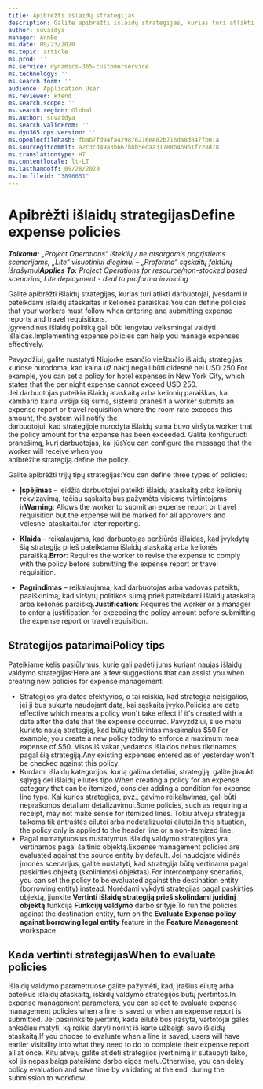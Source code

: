 ```yaml
---
title: Apibrėžti išlaidų strategijas
description: Galite apibrėžti išlaidų strategijas, kurias turi atlikti darbuotojai, įvesdami ir pateikdami išlaidų ataskaitas ir kelionės paraiškas.
author: suvaidya
manager: AnnBe
ms.date: 09/23/2020
ms.topic: article
ms.prod: ''
ms.service: dynamics-365-customerservice
ms.technology: ''
ms.search.form: ''
audience: Application User
ms.reviewer: kfend
ms.search.scope: ''
ms.search.region: Global
ms.author: suvaidya
ms.search.validFrom: ''
ms.dyn365.ops.version: ''
ms.openlocfilehash: fbab7fd94fa429876216ee82b716da8d847fb01a
ms.sourcegitcommit: a2c3cd49a3b667b8b5edaa31788b4b9b1f728d78
ms.translationtype: HT
ms.contentlocale: lt-LT
ms.lasthandoff: 09/28/2020
ms.locfileid: "3896651"
---
```

# <a name="define-expense-policies"></a><span data-ttu-id="582ea-103">Apibrėžti išlaidų strategijas</span><span class="sxs-lookup"><span data-stu-id="582ea-103">Define expense policies</span></span>

<span data-ttu-id="582ea-104">_**Taikoma:** „Project Operations“ išteklių / ne atsargomis pagrįstiems scenarijams, „Lite“ visuotiniui diegimui – „Proforma“ sąskaitų faktūrų išrašymui_</span><span class="sxs-lookup"><span data-stu-id="582ea-104">_**Applies To:** Project Operations for resource/non-stocked based scenarios, Lite deployment - deal to proforma invoicing_</span></span>

<span data-ttu-id="582ea-105">Galite apibrėžti išlaidų strategijas, kurias turi atlikti darbuotojai, įvesdami ir pateikdami išlaidų ataskaitas ir kelionės paraiškas.</span><span class="sxs-lookup"><span data-stu-id="582ea-105">You can define policies that your workers must follow when entering and submitting expense reports and travel requisitions.</span></span>         
<span data-ttu-id="582ea-106">Įgyvendinus išlaidų politiką gali būti lengviau veiksmingai valdyti išlaidas.</span><span class="sxs-lookup"><span data-stu-id="582ea-106">Implementing expense policies can help you manage expenses effectively.</span></span>         

<span data-ttu-id="582ea-107">Pavyzdžiui, galite nustatyti Niujorke esančio viešbučio išlaidų strategijas, kuriose nurodoma, kad kaina už naktį negali būti didesnė nei USD 250.</span><span class="sxs-lookup"><span data-stu-id="582ea-107">For example, you can set a policy for hotel expenses in New York City, which states that the per night expense cannot exceed USD 250.</span></span>       
<span data-ttu-id="582ea-108">Jei darbuotojas pateikia išlaidų ataskaitą arba kelionių paraiškas, kai kambario kaina viršija šią sumą, sistema praneš</span><span class="sxs-lookup"><span data-stu-id="582ea-108">If a worker submits an expense report or travel requisition where the room rate exceeds this amount, the system will notify the</span></span>         
<span data-ttu-id="582ea-109">darbuotojui, kad strategijoje nurodyta išlaidų suma buvo viršyta.</span><span class="sxs-lookup"><span data-stu-id="582ea-109">worker that the policy amount for the expense has been exceeded.</span></span> <span data-ttu-id="582ea-110">Galite konfigūruoti pranešimą, kurį darbuotojas, kai jūs</span><span class="sxs-lookup"><span data-stu-id="582ea-110">You can configure the message that the worker will receive when you</span></span>        
<span data-ttu-id="582ea-111">apibrėžite strategiją.</span><span class="sxs-lookup"><span data-stu-id="582ea-111">define the policy.</span></span>      
        
<span data-ttu-id="582ea-112">Galite apibrėžti trijų tipų strategijas:</span><span class="sxs-lookup"><span data-stu-id="582ea-112">You can define three types of policies:</span></span>         
        
- <span data-ttu-id="582ea-113">**Įspėjimas** – leidžia darbuotojui pateikti išlaidų ataskaitą arba kelionių rekvizavimą, tačiau sąskaita bus pažymėta visiems tvirtintojams ir</span><span class="sxs-lookup"><span data-stu-id="582ea-113">**Warning**: Allows the worker to submit an expense report or travel requisition but the expense will be marked for all approvers and</span></span>         
  <span data-ttu-id="582ea-114">vėlesnei ataskaitai.</span><span class="sxs-lookup"><span data-stu-id="582ea-114">for later reporting.</span></span>        

- <span data-ttu-id="582ea-115">**Klaida** – reikalaujama, kad darbuotojas peržiūrės išlaidas, kad įvykdytų šią strategiją prieš pateikdama išlaidų ataskaitą arba kelionės paraišką.</span><span class="sxs-lookup"><span data-stu-id="582ea-115">**Error**: Requires the worker to revise the expense to comply with the policy before submitting the expense report or travel requisition.</span></span>        
 
 - <span data-ttu-id="582ea-116">**Pagrindimas** – reikalaujama, kad darbuotojas arba vadovas pateiktų paaiškinimą, kad viršytų politikos sumą prieš pateikdami išlaidų ataskaitą arba kelionės paraišką.</span><span class="sxs-lookup"><span data-stu-id="582ea-116">**Justification**: Requires the worker or a manager to enter a justification for exceeding the policy amount before submitting the expense report or travel requisition.</span></span>        

## <a name="policy-tips"></a><span data-ttu-id="582ea-117">Strategijos patarimai</span><span class="sxs-lookup"><span data-stu-id="582ea-117">Policy tips</span></span>
<span data-ttu-id="582ea-118">Pateikiame kelis pasiūlymus, kurie gali padėti jums kuriant naujas išlaidų valdymo strategijas:</span><span class="sxs-lookup"><span data-stu-id="582ea-118">Here are a few suggestions that can assist you when creating new policies for expense management:</span></span> 

- <span data-ttu-id="582ea-119">Strategijos yra datos efektyvios, o tai reiškia, kad strategija neįsigalios, jei ji bus sukurta naudojant datą, kai sąskaita įvyko.</span><span class="sxs-lookup"><span data-stu-id="582ea-119">Policies are date effective which means a policy won't take effect if it's created with a date after the date that the expense occurred.</span></span> <span data-ttu-id="582ea-120">Pavyzdžiui, šiuo metu kuriate naują strategiją, kad būtų užtikrintas maksimalus $50.</span><span class="sxs-lookup"><span data-stu-id="582ea-120">For example, you create a new policy today to enforce a maximum meal expense of $50.</span></span> <span data-ttu-id="582ea-121">Visos iš vakar įvedamos išlaidos nebus tikrinamos pagal šią strategiją.</span><span class="sxs-lookup"><span data-stu-id="582ea-121">Any existing expenses entered as of yesterday won't be checked against this policy.</span></span>
- <span data-ttu-id="582ea-122">Kurdami išlaidų kategorijos, kurią galima detaliai, strategiją, galite įtraukti sąlygą dėl išlaidų eilutės tipo.</span><span class="sxs-lookup"><span data-stu-id="582ea-122">When creating a policy for an expense category that can be itemized, consider adding a condition for expense line type.</span></span> <span data-ttu-id="582ea-123">Kai kurios strategijos, pvz., gavimo reikalavimas, gali būti neprašomos detaliam detalizavimui.</span><span class="sxs-lookup"><span data-stu-id="582ea-123">Some policies, such as requiring a receipt, may not make sense for itemized lines.</span></span> <span data-ttu-id="582ea-124">Tokiu atveju strategija taikoma tik antraštės eilutei arba nedetalizuotai eilutei.</span><span class="sxs-lookup"><span data-stu-id="582ea-124">In this situation, the policy only is applied to the header line or a non-itemized line.</span></span> 
- <span data-ttu-id="582ea-125">Pagal numatytuosius nustatymus išlaidų valdymo strategijos yra vertinamos pagal šaltinio objektą.</span><span class="sxs-lookup"><span data-stu-id="582ea-125">Expense management policies are evaluated against the source entity by default.</span></span> <span data-ttu-id="582ea-126">Jei naudojate vidinės įmonės scenarijus, galite nustatyti, kad strategija būtų vertinama pagal paskirties objektą (skolinimosi objektas).</span><span class="sxs-lookup"><span data-stu-id="582ea-126">For intercompany scenarios, you can set the policy to be evaluated against the destination entity (borrowing entity) instead.</span></span> <span data-ttu-id="582ea-127">Norėdami vykdyti strategijas pagal paskirties objektą, įjunkite **Vertinti išlaidų strategiją prieš skolindami juridinį objektą** funkciją **Funkcijų valdymo** darbo srityje.</span><span class="sxs-lookup"><span data-stu-id="582ea-127">To run the policies against the destination entity, turn on the **Evaluate Expense policy against borrowing legal entity** feature in the **Feature Management** workspace.</span></span>

## <a name="when-to-evaluate-policies"></a><span data-ttu-id="582ea-128">Kada vertinti strategijas</span><span class="sxs-lookup"><span data-stu-id="582ea-128">When to evaluate policies</span></span>

<span data-ttu-id="582ea-129">Išlaidų valdymo parametruose galite pažymėti, kad, įrašius eilutę arba pateikus išlaidų ataskaitą, išlaidų valdymo strategijos būtų įvertintos.</span><span class="sxs-lookup"><span data-stu-id="582ea-129">In expense management parameters, you can select to evaluate expense management policies when a line is saved or when an expense report is submitted.</span></span> <span data-ttu-id="582ea-130">Jei pasirinksite įvertinti, kada eilutė bus įrašyta, vartotojai galės anksčiau matyti, ką reikia daryti norint iš karto užbaigti savo išlaidų ataskaitą.</span><span class="sxs-lookup"><span data-stu-id="582ea-130">If you choose to evaluate when a line is saved, users will have earlier visibility into what they need to do to complete their expense report all at once.</span></span> <span data-ttu-id="582ea-131">Kitu atveju galite atidėti strategijos įvertinimą ir sutaupyti laiko, kol jis nepasibaigs pateikimo darbo eigos metu.</span><span class="sxs-lookup"><span data-stu-id="582ea-131">Otherwise, you can delay policy evaluation and save time by validating at the end, during the submission to workflow.</span></span>
